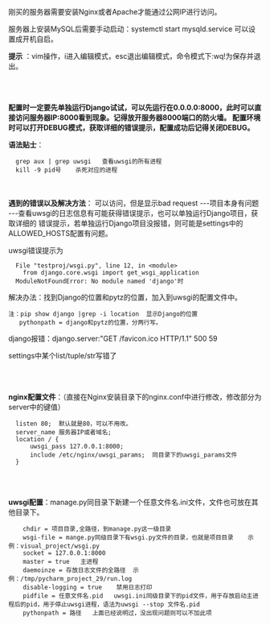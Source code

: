 刚买的服务器需要安装Nginx或者Apache才能通过公网IP进行访问。


服务器上安装MySQL后需要手动启动：systemctl start mysqld.service
可以设置成开机自启。

**提示** ：vim操作，i进入编辑模式，esc退出编辑模式，命令模式下:wq!为保存并退出。

<br><br>


**配置时一定要先单独运行Django试试，可以先运行在0.0.0.0:8000，此时可以直接访问服务器IP:8000看到现象。记得放开服务器8000端口的防火墙。
配置环境时可以打开DEBUG模式，获取详细的错误提示，配置成功后记得关闭DEBUG。**


**语法贴士**：
```
  grep aux | grep uwsgi   查看uwsgi的所有进程
  kill -9 pid号    杀死对应的进程
```

<br><br>
**遇到的错误以及解决方法**：
  可以访问，但是显示bad request ---项目本身有问题  ---查看uwsgi的日志信息有可能获得错误提示，也可以单独运行Django项目，获取详细的
  错误提示，若单独运行Django项目没报错，则可能是settings中的ALLOWED_HOSTS配置有问题。
  
  uwsgi错误提示为
  ```
    File "testproj/wsgi.py", line 12, in <module>
      from django.core.wsgi import get_wsgi_application
    ModuleNotFoundError: No module named 'django'时
  ```
  
   解决办法：找到Django的位置和pytz的位置，加入到uwsgi的配置文件中。
   ```
   注：pip show django |grep -i location  显示Django的位置
      pythonpath = django和pytz的位置，分两行写。
   ```
   
   django报错：django.server:"GET /favicon.ico HTTP/1.1" 500 59
   
   settings中某个list/tuple/str写错了
   
   <br><br>
      
   
**nginx配置文件**：（直接在Nginx安装目录下的nginx.conf中进行修改，修改部分为server中的键值）
```
  listen 80;  默认就是80，可以不用改。
  server_name 服务器IP或者域名;
  location / {
      uwsgi_pass 127.0.0.1:8000;
      include /etc/nginx/uwsgi_params;  同目录下的uwsgi_params文件
  }
  ```
  <br><br>

      
**uwsgi配置**：manage.py同目录下新建一个任意文件名.ini文件，文件也可放在其他目录下。
```
    chdir = 项目目录,全路径，到manage.py这一级目录
    wsgi-file = mange.py同级目录下有wsgi.py文件的目录，也就是项目目录    示例：visual_project/wsgi.py
    socket = 127.0.0.1:8000
    master = true   主进程
    daemoinze = 存放日志文件的全路径  示例：/tmp/pycharm_project_29/run.log
    disable-logging = true    禁用日志打印
    pidfile = 任意文件名.pid   uwsgi.ini同级目录下的pid文件，用于存放启动主进程后的pid，用于停止uwsgi进程，语法为uwsgi --stop 文件名.pid
    pythonpath = 路径   上面已经说明过，没出现问题则可以不加此项
```
      
